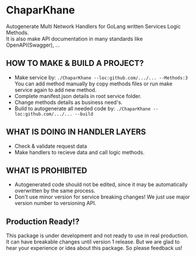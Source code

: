 # ChaparKhane
Autogenerate Multi Network Handlers for GoLang written Services Logic Methods.   
It is also make API documentation in many standards like OpenAPI(Swagger), ...

## HOW TO MAKE & BUILD A PROJECT?
- Make service by:
  ```./ChaparKhane --loc:github.com/.../... --Methods:3```   
  You can add method manually by copy methods files or run make service again to add new method.
- Complete manifest.json details in root service folder.
- Change methods details as business need's.
- Build to autogenerate all needed code by:
```./ChaparKhane --loc:github.com/.../... --build```

## WHAT IS DOING IN HANDLER LAYERS
- Check & validate request data
- Make handlers to recieve data and call logic methods.

## WHAT IS PROHIBITED
- Autogenerated code should not be edited, since it may be automatically overwritten by the same process.
- Don't use minor version for service breaking changes! We just use major version number to versioning API.

## Production Ready!?
This package is under development and not ready to use in real production. It can have breakable changes until version 1 release.
But we are glad to hear your experience or idea about this package. So please feedback us!